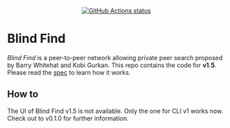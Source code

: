 <p align="center">
  <a href="https://github.com/mhchia/blind-find/actions?workflow=nodejs"><img alt="GitHub Actions status" src="https://github.com/mhchia/blind-find/workflows/nodejs/badge.svg"></a>
</p>

# Blind Find
*Blind Find* is a peer-to-peer network allowing private peer search proposed by Barry Whitehat and Kobi Gurkan. This repo contains the code for **v1.5**. Please read the [spec](specs/v1.5/spec.md) to learn how it works.

## How to 
The UI of Blind Find v1.5 is not available. Only the one for CLI v1 works now. Check out to v0.1.0 for further information.
